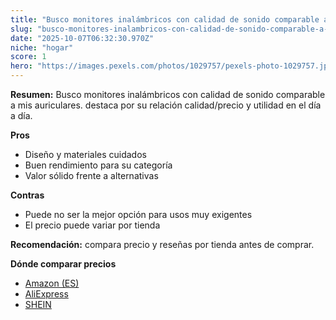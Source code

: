 ```yaml
---
title: "Busco monitores inalámbricos con calidad de sonido comparable a mis auriculares."
slug: "busco-monitores-inalambricos-con-calidad-de-sonido-comparable-a-mis-auriculares"
date: "2025-10-07T06:32:30.970Z"
niche: "hogar"
score: 1
hero: "https://images.pexels.com/photos/1029757/pexels-photo-1029757.jpeg?auto=compress&cs=tinysrgb&fit=crop&h=627&w=1200&auto=compress&cs=tinysrgb&w=1200&h=675&fit=crop"
---
```


**Resumen:** Busco monitores inalámbricos con calidad de sonido comparable a mis auriculares. destaca por su relación calidad/precio y utilidad en el día a día.

**Pros**
- Diseño y materiales cuidados
- Buen rendimiento para su categoría
- Valor sólido frente a alternativas

**Contras**
- Puede no ser la mejor opción para usos muy exigentes
- El precio puede variar por tienda

**Recomendación:** compara precio y reseñas por tienda antes de comprar.

**Dónde comparar precios**
- [Amazon (ES)](https://www.amazon.es/s?k=Busco%20monitores%20inal%C3%A1mbricos%20con%20calidad%20de%20sonido%20comparable%20a%20mis%20auriculares.&tag=teknovashop25-21)
- [AliExpress](https://www.aliexpress.com/wholesale?SearchText=Busco%20monitores%20inal%C3%A1mbricos%20con%20calidad%20de%20sonido%20comparable%20a%20mis%20auriculares.)
- [SHEIN](https://www.shein.com/pdsearch/Busco%20monitores%20inal%C3%A1mbricos%20con%20calidad%20de%20sonido%20comparable%20a%20mis%20auriculares.)
